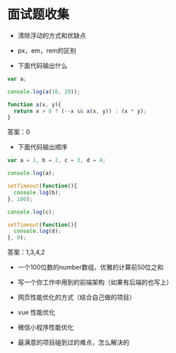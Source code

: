 # 面试题收集
- 清除浮动的方式和优缺点

- px，em，rem的区别

- 下面代码输出什么
```js
var a;

console.log(a(10, 20));

function a(x, y){
  return x > 0 ? (--x && a(x, y)) : (x * y);
}
```
答案：0

- 下面代码输出顺序
```js
var a = 1, b = 2, c = 3, d = 4;

console.log(a);

setTimeout(function(){
  console.log(b);
}, 100);

console.log(c);

setTimeout(function(){
  console.log(d);
}, 0);
```
答案：1,3,4,2

- 一个100位数的number数组，优雅的计算前50位之和

- 写一个你工作中用到的前端架构（如果有后端的也写上）

- 网页性能优化的方式（结合自己做的项目）

- vue 性能优化

- 微信小程序性能优化

- 最满意的项目碰到过的难点，怎么解决的



